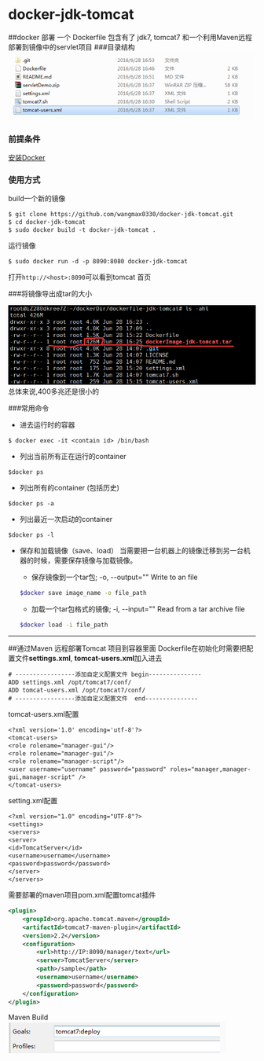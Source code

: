 # docker-jdk-tomcat

##docker 部署
一个 Dockerfile 包含有了 jdk7, tomcat7 和一个利用Maven远程部署到镜像中的servlet项目
###目录结构
![Alt text](./1467103643239.png)

### 前提条件

 [安装Docker](https://docs.docker.com/engine/getstarted/)

### 使用方式

build一个新的镜像
```
$ git clone https://github.com/wangmax0330/docker-jdk-tomcat.git
$ cd docker-jdk-tomcat
$ sudo docker build -t docker-jdk-tomcat .
```

运行镜像
```
$ sudo docker run -d -p 8090:8080 docker-jdk-tomcat
```
打开`http://<host>:8090`可以看到tomcat 首页

###将镜像导出成tar的大小

 ![镜像大小](./20160708104513.png)
 总体来说,400多兆还是很小的

###常用命令

* 进去运行时的容器
```
$ docker exec -it <contain id> /bin/bash
```
* 列出当前所有正在运行的container  
```
$docker ps  
```
* 列出所有的container  (包括历史)
```
$docker ps -a  
```
* 列出最近一次启动的container  
```
$docker ps -l  
```

* 保存和加载镜像（save、load）
当需要把一台机器上的镜像迁移到另一台机器的时候，需要保存镜像与加载镜像。
	* 保存镜像到一个tar包; -o, --output="" Write to an file  
	```bash
	$docker save image_name -o file_path  
	```

	* 加载一个tar包格式的镜像; -i, --input="" Read from a tar archive file  
	```bash
	$docker load -i file_path  
	```
	
--------------------------
##通过Maven 远程部署Tomcat 项目到容器里面
Dockerfile在初始化时需要把配置文件**settings.xml**, **tomcat-users.xml**加入进去
```
# -----------------添加自定义配置文件 begin---------------
ADD settings.xml /opt/tomcat7/conf/
ADD tomcat-users.xml /opt/tomcat7/conf/
# -----------------添加自定义配置文件  end--------------- 
```
tomcat-users.xml配置
```
<?xml version='1.0' encoding='utf-8'?>
<tomcat-users>
<role rolename="manager-gui"/>
<role rolename="manager-gui"/>
<role rolename="manager-script"/>
<user username="username" password="password" roles="manager,manager-gui,manager-script" />
</tomcat-users>
```
setting.xml配置
```
<?xml version="1.0" encoding="UTF-8"?>
<settings>
<servers> 
<server>
<id>TomcatServer</id>
<username>username</username>
<password>password</password>
</server> 
</servers>
```
需要部署的maven项目pom.xml配置tomcat插件
```xml
<plugin>
	<groupId>org.apache.tomcat.maven</groupId>
	<artifactId>tomcat7-maven-plugin</artifactId>
	<version>2.2</version>
	<configuration>
		<url>http://IP:8090/manager/text</url>
		<server>TomcatServer</server>
		<path>/sample</path>
		<username>username</username>
		<password>password</password>
	</configuration>
</plugin>
```
Maven Build
![Alt text](./1467103708081.png)



